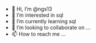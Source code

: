 - 👋 Hi, I’m @ngs13
- 👀 I’m interested in sql
- 🌱 I’m currently learning sql
- 💞️ I’m looking to collaborate on ...
- 📫 How to reach me ...

<!---
ngs13/ngs13 is a ✨ special ✨ repository because its `README.md` (this file) appears on your GitHub profile.
You can click the Preview link to take a look at your changes.
--->
